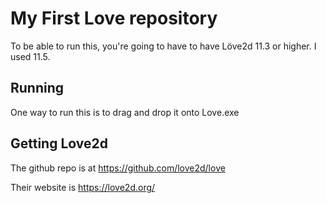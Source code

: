 # My First Love repository

To be able to run this, you're going to have to have Löve2d 11.3 or higher. I used 11.5.


## Running

One way to run this is to drag and drop it onto Love.exe

## Getting Love2d

The github repo is at https://github.com/love2d/love

Their website is https://love2d.org/
